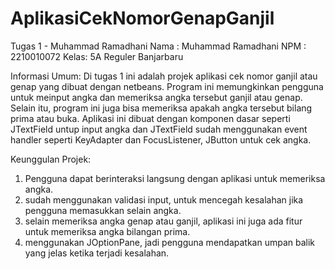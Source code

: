 # AplikasiCekNomorGenapGanjil
 Tugas 1 - Muhammad Ramadhani
 Nama : Muhammad Ramadhani
 NPM  : 2210010072
 Kelas: 5A Reguler Banjarbaru

 Informasi Umum: Di tugas 1 ini adalah projek aplikasi cek nomor ganjil atau genap yang dibuat dengan netbeans. Program ini memungkinkan pengguna untuk meinput angka dan memeriksa angka tersebut ganjil atau genap. Selain itu, program ini juga bisa memeriksa apakah angka tersebut bilang prima atau buka. Aplikasi ini dibuat dengan komponen dasar seperti JTextField untup input angka dan JTextField sudah menggunakan event handler seperti KeyAdapter dan FocusListener, JButton untuk cek angka.

 Keunggulan Projek: 
 1. Pengguna dapat berinteraksi langsung dengan aplikasi untuk memeriksa angka.
 2. sudah menggunakan validasi input, untuk mencegah kesalahan jika pengguna memasukkan selain angka.
 3. selain memeriksa angka genap atau ganjil, aplikasi ini juga ada fitur untuk memeriksa angka bilangan prima.
 4. menggunakan JOptionPane, jadi pengguna mendapatkan umpan balik yang jelas ketika terjadi kesalahan.

